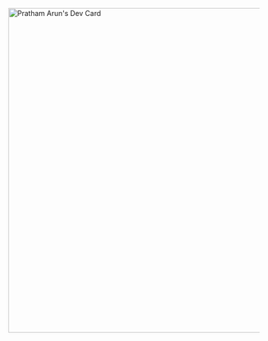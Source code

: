 
<!--
**Pratham-Arun/Pratham-Arun** is a ✨ _special_ ✨ repository because its `README.md` (this file) appears on your GitHub profile.

Here are some ideas to get you started:

- 🔭 I’m currently working on ...
- 🌱 I’m currently learning ...
- 👯 I’m looking to collaborate on ...
- 🤔 I’m looking for help with ...
- 💬 Ask me about ...
- 📫 How to reach me: ...
- 😄 Pronouns: ...
- ⚡ Fun fact: ...
-->
<a href="https://app.daily.dev/knightwing"><img src="https://api.daily.dev/devcards/v2/AKCxj8mGdOyYbizMpL2g2.png?type=wide&r=opx" width="652" alt="Pratham Arun's Dev Card"/></a>
